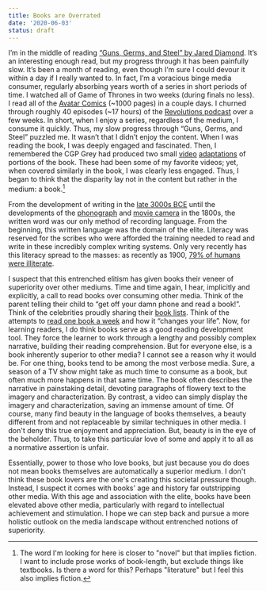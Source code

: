 ```yaml
---
title: Books are Overrated
date: '2020-06-03'
status: draft
---
```


I’m in the middle of reading [“Guns, Germs, and Steel” by Jared Diamond](https://www.goodreads.com/book/show/1842.Guns_Germs_and_Steel). It’s an interesting enough read, but my progress through it has been painfully slow. It’s been a month of reading, even though I’m sure I could devour it within a day if I really wanted to. In fact, I’m a voracious binge media consumer, regularly absorbing years worth of a series in short periods of time. I watched all of Game of Thrones in two weeks (during finals no less). I read all of the [Avatar Comics](<https://en.wikipedia.org/wiki/Avatar:_The_Last_Airbender_(comics)>) (~1000 pages) in a couple days. I churned through roughly 40 episodes (~17 hours) of the [Revolutions podcast](https://www.revolutionspodcast.com/) over a few weeks. In short, when I enjoy a series, regardless of the medium, I consume it quickly. Thus, my slow progress through “Guns, Germs, and Steel” puzzled me. It wasn’t that I didn’t enjoy the content. When I was reading the book, I was deeply engaged and fascinated. Then, I remembered the CGP Grey had produced two small [video](https://www.youtube.com/watch?v=JEYh5WACqEk) [adaptations](https://www.youtube.com/watch?v=wOmjnioNulo&t=1s) of portions of the book. These had been some of my favorite videos; yet, when covered similarly in the book, I was clearly less engaged. Thus, I began to think that the disparity lay not in the content but rather in the medium: a book.[^1]

From the development of writing in the [late 3000s BCE](https://www.britannica.com/topic/writing/Sumerian-writing) until the developments of the [phonograph](https://www.britannica.com/technology/phonograph) and [movie camera](https://en.wikipedia.org/wiki/History_of_film_technology) in the 1800s, the written word was our only method of recording language. From the beginning, this written language was the domain of the elite. Literacy was reserved for the scribes who were afforded the training needed to read and write in these incredibly complex writing systems. Only very recently has this literacy spread to the masses: as recently as 1900, [79% of humans were illiterate](https://ourworldindata.org/literacy#historical-change-in-literacy).

I suspect that this entrenched elitism has given books their veneer of superiority over other mediums. Time and time again, I hear, implicitly and explicitly, a call to read books over consuming other media. Think of the parent telling their child to “get off your damn phone and read a book!”. Think of the celebrities proudly sharing their [book lists](https://www.cnn.com/2019/12/28/politics/barack-obama-2019-favorite-books-list-trnd/index.html). Think of the attempts to [read one book a week](https://www.youtube.com/watch?v=r--wz576ke0) and how it “changes your life”. Now, for learning readers, I do think books serve as a good reading development tool. They force the learner to work through a lengthy and possibly complex narrative, building their reading comprehension. But for everyone else, is a book inherently superior to other media? I cannot see a reason why it would be. For one thing, books tend to be among the most verbose media. Sure, a season of a TV show might take as much time to consume as a book, but often much more happens in that same time. The book often describes the narrative in painstaking detail, devoting paragraphs of flowery text to the imagery and characterization. By contrast, a video can simply display the imagery and characterization, saving an immense amount of time. Of course, many find beauty in the language of books themselves, a beauty different from and not replaceable by similar techniques in other media. I don't deny this true enjoyment and appreciation. But, beauty is in the eye of the beholder. Thus, to take this particular love of some and apply it to all as a normative assertion is unfair.

Essentially, power to those who love books, but just because you do does not mean books themselves are automatically a superior medium. I don't think these book lovers are the one's creating this societal pressure though. Instead, I suspect it comes with books' age and history far outstripping other media. With this age and association with the elite, books have been elevated above other media, particularly with regard to intellectual achievement and stimulation. I hope we can step back and pursue a more holistic outlook on the media landscape without entrenched notions of superiority.

[^1]: The word I'm looking for here is closer to "novel" but that implies fiction. I want to include prose works of book-length, but exclude things like textbooks. Is there a word for this? Perhaps "literature" but I feel this also implies fiction.
